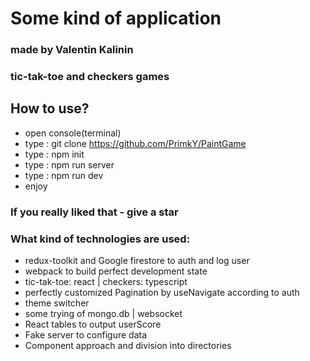 # Some kind of application
### made by Valentin Kalinin
### tic-tak-toe and checkers games
## How to use?
+ open console(terminal)
+ type : git clone https://github.com/PrimkY/PaintGame
+ type : npm init
+ type : npm run server
+ type : npm run dev
+ enjoy

### If you really liked that - give a star

### What kind of technologies are used:
   + redux-toolkit and Google firestore to auth and log user
   + webpack to build perfect development state
   + tic-tak-toe: react | checkers: typescript
   + perfectly customized Pagination by useNavigate according to auth
   + theme switcher
   + some trying of mongo.db | websocket
   + React tables to output userScore
   + Fake server to configure data
   + Сomponent approach and division into directories
